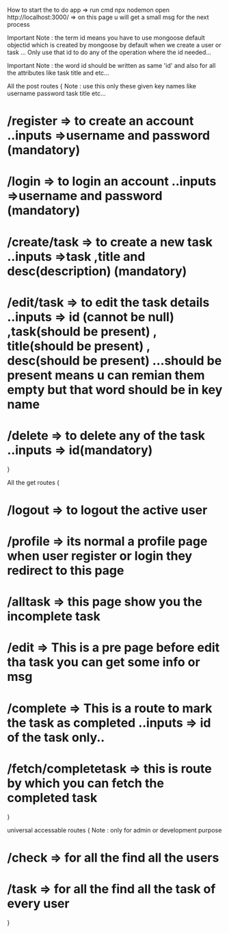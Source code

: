 How to start the to do app => run cmd npx nodemon
open http://localhost:3000/ => on this page u will get a small msg for the next process


Important Note : the term id means you have to use mongoose default objectid which is created by mongoose by default when we create a user or task  ... Only use that id to do any of the operation where the id needed...

Important Note : the word id should be written as same 'id' and also for all the attributes like task title and etc...


All the post routes {
Note : use this only these given key names like username password task title etc...

# /register     => to create an account  ..inputs =>username and password (mandatory)

# /login        => to login an account   ..inputs =>username and password (mandatory)

# /create/task  => to create a new task  ..inputs =>task ,title and desc(description) (mandatory) 

# /edit/task    => to edit the task details   ..inputs => id (cannot be null) ,task(should be present) , title(should be present) , desc(should be present) ...should be present means u can remian them empty but that word should be in key name 

# /delete => to delete any of the task ..inputs => id(mandatory)


}

All the get routes {

# /logout => to logout the active user 
 
# /profile => its normal a profile page when user register or login they redirect to this page

# /alltask => this page show you the incomplete task

# /edit => This is a pre page before edit tha task you can get some info or msg

# /complete => This is a route to mark the task as completed ..inputs => id of the task only..

# /fetch/completetask => this is route by which you can fetch the completed task 


}

universal accessable routes {
Note : only for admin or development purpose 
# /check => for all the find all the users

# /task => for all the find all the task of every user
}